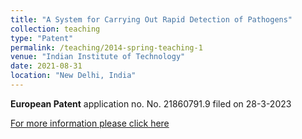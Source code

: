 ```yaml
---
title: "A System for Carrying Out Rapid Detection of Pathogens"
collection: teaching
type: "Patent"
permalink: /teaching/2014-spring-teaching-1
venue: "Indian Institute of Technology"
date: 2021-08-31
location: "New Delhi, India"
---
```

**European Patent** application no. No. 21860791.9 filed on 28-3-2023

[For more information please click here](https://register.epo.org/application?number=EP21860791&tab=main)
